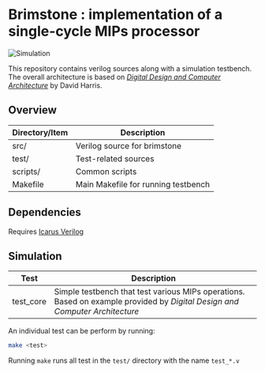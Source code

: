 # Brimstone : implementation of a single-cycle MIPs processor

![Simulation](https://github.com/Ang-Andrew/brimstone/workflows/simulation/badge.svg)

This repository contains verilog sources along with a simulation testbench. The overall architecture is based on [*Digital Design and Computer Architecture*](https://dl.acm.org/doi/book/10.5555/2381028) by David Harris.

## Overview

| Directory/Item | Description                         |
|----------------|-------------------------------------|
| src/           | Verilog source for brimstone        |
| test/          | Test-related sources                |
| scripts/       | Common scripts                      |
| Makefile       | Main Makefile for running testbench |

## Dependencies
Requires [Icarus Verilog](https://iverilog.fandom.com/wiki/Installation_Guide)

## Simulation

| Test      | Description                                                                                                                   |
|-----------|-------------------------------------------------------------------------------------------------------------------------------|
| test_core | Simple testbench that test various MIPs operations. Based on example provided by *Digital Design and Computer Architecture*   |

An individual test can be perform by running:
```bash
make <test>
```
Running `make` runs all test in the `test/` directory with the name `test_*.v`
